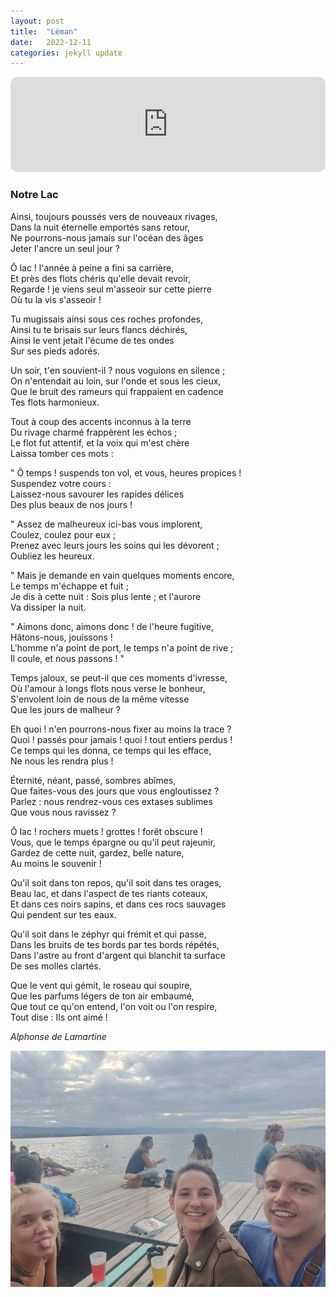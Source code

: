 ```yaml
---
layout: post
title:  "Léman"
date:   2022-12-11
categories: jekyll update
---
```


<iframe style="border-radius:12px" src="https://open.spotify.com/embed/track/0fD6vPYWty2Jy4VVozWzfp?utm_source=generator" width="100%" height="152" frameBorder="0" allowfullscreen="" allow="autoplay; clipboard-write; encrypted-media; fullscreen; picture-in-picture" loading="lazy"></iframe>

### Notre Lac

Ainsi, toujours poussés vers de nouveaux rivages,  
Dans la nuit éternelle emportés sans retour,  
Ne pourrons-nous jamais sur l'océan des âges  
Jeter l'ancre un seul jour ?  

Ô lac ! l'année à peine a fini sa carrière,  
Et près des flots chéris qu'elle devait revoir,  
Regarde ! je viens seul m'asseoir sur cette pierre  
Où tu la vis s'asseoir !  

Tu mugissais ainsi sous ces roches profondes,  
Ainsi tu te brisais sur leurs flancs déchirés,  
Ainsi le vent jetait l'écume de tes ondes  
Sur ses pieds adorés.  

Un soir, t'en souvient-il ? nous voguions en silence ;  
On n'entendait au loin, sur l'onde et sous les cieux,  
Que le bruit des rameurs qui frappaient en cadence  
Tes flots harmonieux.  

Tout à coup des accents inconnus à la terre  
Du rivage charmé frappèrent les échos ;  
Le flot fut attentif, et la voix qui m'est chère  
Laissa tomber ces mots :  

" Ô temps ! suspends ton vol, et vous, heures propices !  
Suspendez votre cours :  
Laissez-nous savourer les rapides délices  
Des plus beaux de nos jours !  

" Assez de malheureux ici-bas vous implorent,  
Coulez, coulez pour eux ;  
Prenez avec leurs jours les soins qui les dévorent ;  
Oubliez les heureux.  

" Mais je demande en vain quelques moments encore,  
Le temps m'échappe et fuit ;  
Je dis à cette nuit : Sois plus lente ; et l'aurore  
Va dissiper la nuit.  

" Aimons donc, aimons donc ! de l'heure fugitive,  
Hâtons-nous, jouissons !  
L'homme n'a point de port, le temps n'a point de rive ;  
Il coule, et nous passons ! "  

Temps jaloux, se peut-il que ces moments d'ivresse,  
Où l'amour à longs flots nous verse le bonheur,  
S'envolent loin de nous de la même vitesse  
Que les jours de malheur ?  

Eh quoi ! n'en pourrons-nous fixer au moins la trace ?  
Quoi ! passés pour jamais ! quoi ! tout entiers perdus !  
Ce temps qui les donna, ce temps qui les efface,  
Ne nous les rendra plus !  

Éternité, néant, passé, sombres abîmes,  
Que faites-vous des jours que vous engloutissez ?  
Parlez : nous rendrez-vous ces extases sublimes  
Que vous nous ravissez ?  

Ô lac ! rochers muets ! grottes ! forêt obscure !  
Vous, que le temps épargne ou qu'il peut rajeunir,  
Gardez de cette nuit, gardez, belle nature,  
Au moins le souvenir !  

Qu'il soit dans ton repos, qu'il soit dans tes orages,  
Beau lac, et dans l'aspect de tes riants coteaux,  
Et dans ces noirs sapins, et dans ces rocs sauvages  
Qui pendent sur tes eaux.  

Qu'il soit dans le zéphyr qui frémit et qui passe,  
Dans les bruits de tes bords par tes bords répétés,  
Dans l'astre au front d'argent qui blanchit ta surface  
De ses molles clartés.  

Que le vent qui gémit, le roseau qui soupire,  
Que les parfums légers de ton air embaumé,  
Que tout ce qu'on entend, l'on voit ou l'on respire,  
Tout dise : Ils ont aimé !  

*Alphonse de Lamartine*  

<img src="/images/19.jpg" alt="">
